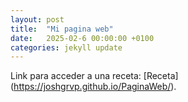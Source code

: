 ```yaml
---
layout: post
title:  "Mi pagina web"
date:   2025-02-6 00:00:00 +0100
categories: jekyll update
---
```


Link para acceder a una receta: [Receta] (https://joshgrvp.github.io/PaginaWeb/).